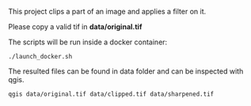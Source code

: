 This project clips a part of an image and applies a filter on it.

Please copy a valid tif in **data/original.tif**

The scripts will be run inside a docker container:

```./launch_docker.sh```

The resulted files can be found in data folder and can be inspected with qgis.

```qgis data/original.tif data/clipped.tif data/sharpened.tif```

